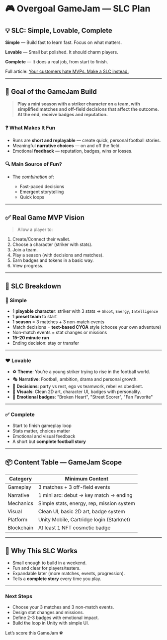 # 🎮 Overgoal GameJam — SLC Plan

## 💡 SLC: Simple, Lovable, Complete

**Simple** — Build fast to learn fast. Focus on what matters.

**Lovable** — Small but polished. It should charm players.

**Complete** — It does a real job, from start to finish.

Full article: [Your customers hate MVPs. Make a SLC instead.](https://longform.asmartbear.com/slc/)

---

## 🎯 Goal of the GameJam Build

> **Play a mini season with a striker character on a team, with simplified matches and off-field decisions that affect the outcome. At the end, receive badges and reputation.**

### ❓ What Makes It Fun

- Runs are **short and replayable** — create quick, personal football stories.
- Meaningful **narrative choices** — on and off the field.
- Emotional **feedback** — reputation, badges, wins or losses.

### 🔍 Main Source of Fun?

- The _combination_ of:

  - Fast-paced decisions
  - Emergent storytelling
  - Quick loops

---

## ✅ Real Game MVP Vision

> Allow a player to:

1. Create/Connect their wallet.
2. Choose a character (striker with stats).
3. Join a team.
4. Play a season (with decisions and matches).
5. Earn badges and tokens in a basic way.
6. View progress.

---

## 🚀 SLC Breakdown

### 🔹 Simple

- 1 **playable character**: striker with 3 stats → `Shoot`, `Energy`, `Intelligence`
- 1 **preset team** to start
- 1 **season** = 3 matches + 3 non-match events
- Match decisions = **text-based CYOA** style (choose your own adventure)
- Non-match events = stat changes or missions
- **15–20 minute run**
- Ending decision: stay or transfer

---

### ❤️ Lovable

- ⚽ **Theme**: You’re a young striker trying to rise in the football world.
- 🎭 **Narrative**: Football, ambition, drama and personal growth.
- 🧠 **Decisions**: party vs rest, ego vs teamwork, rebel vs obedient.
- 🎨 **Visuals**: Clean 2D art, character UI, badges with personality.
- 🏅 **Emotional badges**: "Broken Heart", "Street Scorer", "Fan Favorite"

---

### ✅ Complete

- Start to finish gameplay loop
- Stats matter, choices matter
- Emotional and visual feedback
- A short but **complete football story**

---

## 📦 Content Table — GameJam Scope

| Category   | Minimum Content                           |
| ---------- | ----------------------------------------- |
| Gameplay   | 3 matches + 3 off-field events            |
| Narrative  | 1 mini arc: debut → key match → ending    |
| Mechanics  | Simple stats, energy, rep, mission system |
| Visual     | Clean UI, basic 2D art, badge system      |
| Platform   | Unity Mobile, Cartridge login (Starknet)  |
| Blockchain | At least 1 NFT cosmetic badge             |

---

## 🌱 Why This SLC Works

- Small enough to build in a weekend.
- Fun and clear for players/testers.
- Expandable later (more matches, events, progression).
- Tells a **complete story** every time you play.

---

### Next Steps

- Choose your 3 matches and 3 non-match events.
- Design stat changes and missions.
- Define 2–3 badges with emotional impact.
- Build the loop in Unity with simple UI.

Let’s score this GameJam ⚽
